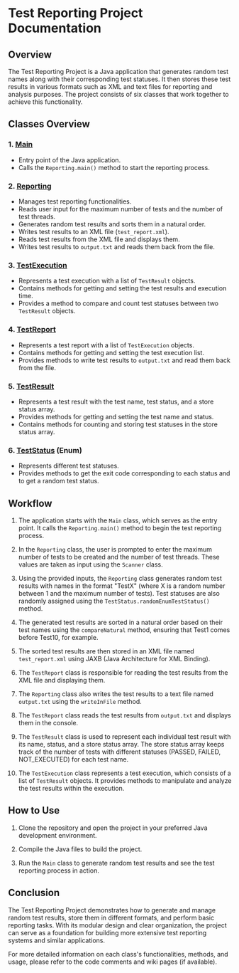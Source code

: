 # Test Reporting Project Documentation

## Overview
The Test Reporting Project is a Java application that generates random test names along with their corresponding test statuses. It then stores these test results in various formats such as XML and text files for reporting and analysis purposes. The project consists of six classes that work together to achieve this functionality.

## Classes Overview

### 1. [Main](https://github.com/Beltag-Paula/TestReport/blob/main/src/main/java/my_id/my_artifact_id/Main.java)
- Entry point of the Java application.
- Calls the `Reporting.main()` method to start the reporting process.

### 2. [Reporting](https://github.com/Beltag-Paula/TestReport/blob/main/src/main/java/my_id/my_artifact_id/Reporting.java)
- Manages test reporting functionalities.
- Reads user input for the maximum number of tests and the number of test threads.
- Generates random test results and sorts them in a natural order.
- Writes test results to an XML file (`test_report.xml`).
- Reads test results from the XML file and displays them.
- Writes test results to `output.txt` and reads them back from the file.

### 3. [TestExecution](https://github.com/Beltag-Paula/TestReport/blob/main/src/main/java/my_id/my_artifact_id/TestExecution.java)
- Represents a test execution with a list of `TestResult` objects.
- Contains methods for getting and setting the test results and execution time.
- Provides a method to compare and count test statuses between two `TestResult` objects.

### 4. [TestReport](https://github.com/Beltag-Paula/TestReport/blob/main/src/main/java/my_id/my_artifact_id/TestReport.java)
- Represents a test report with a list of `TestExecution` objects.
- Contains methods for getting and setting the test execution list.
- Provides methods to write test results to `output.txt` and read them back from the file.

### 5. [TestResult](https://github.com/Beltag-Paula/TestReport/blob/main/src/main/java/my_id/my_artifact_id/TestResult.java)
- Represents a test result with the test name, test status, and a store status array.
- Provides methods for getting and setting the test name and status.
- Contains methods for counting and storing test statuses in the store status array.

### 6. [TestStatus](https://github.com/Beltag-Paula/TestReport/blob/main/src/main/java/my_id/my_artifact_id/TestStatus.java) (Enum)
- Represents different test statuses.
- Provides methods to get the exit code corresponding to each status and to get a random test status.

## Workflow

1. The application starts with the `Main` class, which serves as the entry point. It calls the `Reporting.main()` method to begin the test reporting process.

2. In the `Reporting` class, the user is prompted to enter the maximum number of tests to be created and the number of test threads. These values are taken as input using the `Scanner` class.

3. Using the provided inputs, the `Reporting` class generates random test results with names in the format "TestX" (where X is a random number between 1 and the maximum number of tests). Test statuses are also randomly assigned using the `TestStatus.randomEnumTestStatus()` method.

4. The generated test results are sorted in a natural order based on their test names using the `compareNatural` method, ensuring that Test1 comes before Test10, for example.

5. The sorted test results are then stored in an XML file named `test_report.xml` using JAXB (Java Architecture for XML Binding).

6. The `TestReport` class is responsible for reading the test results from the XML file and displaying them.

7. The `Reporting` class also writes the test results to a text file named `output.txt` using the `writeInFile` method.

8. The `TestReport` class reads the test results from `output.txt` and displays them in the console.

9. The `TestResult` class is used to represent each individual test result with its name, status, and a store status array. The store status array keeps track of the number of tests with different statuses (PASSED, FAILED, NOT_EXECUTED) for each test name.

10. The `TestExecution` class represents a test execution, which consists of a list of `TestResult` objects. It provides methods to manipulate and analyze the test results within the execution.

## How to Use
1. Clone the repository and open the project in your preferred Java development environment.

2. Compile the Java files to build the project.

3. Run the `Main` class to generate random test results and see the test reporting process in action.


## Conclusion
The Test Reporting Project demonstrates how to generate and manage random test results, store them in different formats, and perform basic reporting tasks. With its modular design and clear organization, the project can serve as a foundation for building more extensive test reporting systems and similar applications.

For more detailed information on each class's functionalities, methods, and usage, please refer to the code comments and wiki pages (if available).
